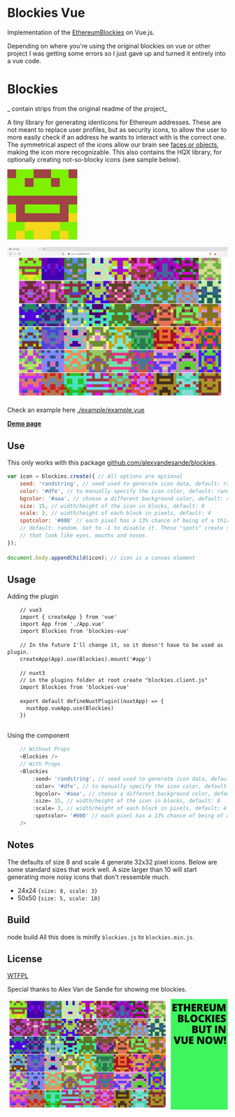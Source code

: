 # Blockies Vue

Implementation of the [EthereumBlockies](https://github.com/ethereum/blockies) on Vue.js.

Depending on where you're using the original blockies on vue or other project I was getting some errors so I just gave up and turned it entirely into a vue code.

Blockies
========

_ contain strips from the original readme of the project_

A tiny library for generating identicons for Ethereum addresses. These are not meant to replace user profiles, but as security icons, to allow the user to more easily check if an address he wants to interact with is the correct one. The symmetrical aspect of the icons allow our brain see [faces or objects](https://en.wikipedia.org/wiki/Pareidolia), making the icon more recognizable. This also contains the HQX library, for optionally creating not-so-blocky icons (see sample below).

![Sample blockie image](https://raw.githubusercontent.com/afa7789/BlockiesVue/master/download.png "Single Blockie")

![Sample blockies image](https://raw.githubusercontent.com/afa7789/BlockiesVue/master/sample.png "Blockies")


Check an example here [./example/example.vue](https://github.com/afa7789/BlockiesVue/blob/master/example/example.vue)

[**Demo page**](http://afa7789.com/blockies-vue-demo)

Use
-----

This only works with this package [github.com/alexvandesande/blockies](github.com/alexvandesande/blockies).

```js
var icon = blockies.create({ // All options are optional
    seed: 'randstring', // seed used to generate icon data, default: random
    color: '#dfe', // to manually specify the icon color, default: random
    bgcolor: '#aaa', // choose a different background color, default: random
    size: 15, // width/height of the icon in blocks, default: 8
    scale: 3, // width/height of each block in pixels, default: 4
    spotcolor: '#000' // each pixel has a 13% chance of being of a third color, 
    // default: random. Set to -1 to disable it. These "spots" create structures
    // that look like eyes, mouths and noses. 
});
 
document.body.appendChild(icon); // icon is a canvas element
```

## Usage

Adding the plugin

```
    // vue3 
    import { createApp } from 'vue'
    import App from './App.vue'
    import Blockies from 'blockies-vue'

    // In the future I'll change it, so it doesn't have to be used as plugin.
    createApp(App).use(Blockies).mount('#app') 
    
    // nuxt3
    // in the plugins folder at root create "blockies.client.js"
    import Blockies from 'blockies-vue'

    export default defineNuxtPlugin((nuxtApp) => {
      nuxtApp.vueApp.use(Blockies)
    })


```

Using the component

```ts
    // Without Props
    <Blockies />
    // With Props
    <Blockies
        :seed= 'randstring', // seed used to generate icon data, default: random
        :color= '#dfe', // to manually specify the icon color, default: random
        :bgcolor= '#aaa', // choose a different background color, default: random
        :size= 15, // width/height of the icon in blocks, default: 8
        :scale= 3, // width/height of each block in pixels, default: 4
        :spotcolor= '#000' // each pixel has a 13% chance of being of a third color,
    />
```


Notes
-----

The defaults of size 8 and scale 4 generate 32x32 pixel icons. Below are some standard sizes that work well. A size larger than 10 will start generating more noisy icons that don't ressemble much.

 * 24x24 `{size: 8, scale: 3}`
 * 50x50 `{size: 5, scale: 10}`

Build
-----

node build
All this does is minify `blockies.js` to `blockies.min.js`.

License
-------

[WTFPL](http://www.wtfpl.net/)


Special thanks to Alex Van de Sande for showing me blockies.

![Sample blockies image](https://raw.githubusercontent.com/afa7789/BlockiesVue/master/banner.png "Banner")
